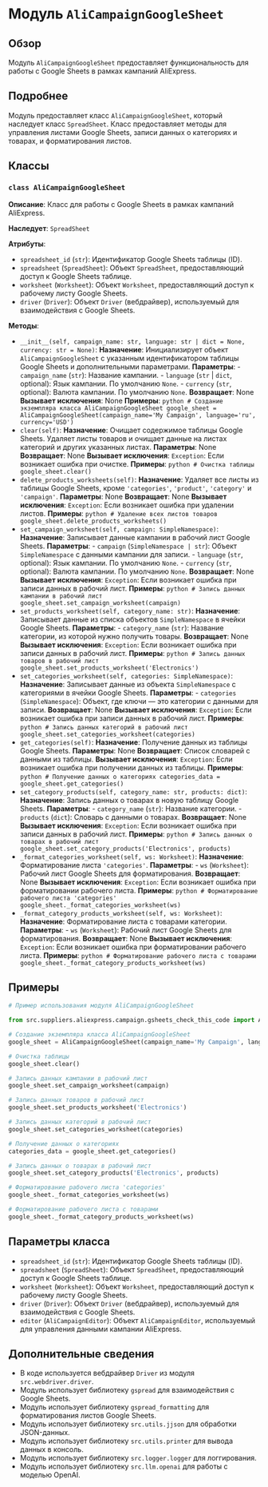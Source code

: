 # Модуль `AliCampaignGoogleSheet`

## Обзор

Модуль `AliCampaignGoogleSheet` предоставляет функциональность для работы с Google Sheets в рамках кампаний AliExpress. 

## Подробнее

Модуль предоставляет класс `AliCampaignGoogleSheet`, который наследует класс `SpreadSheet`. 
Класс предоставляет методы для управления листами Google Sheets, записи данных о категориях и товарах, и форматирования листов.

## Классы

### `class AliCampaignGoogleSheet`

**Описание**: Класс для работы с Google Sheets в рамках кампаний AliExpress.

**Наследует**: `SpreadSheet`

**Атрибуты**:

- `spreadsheet_id` (`str`): Идентификатор Google Sheets таблицы (ID).
- `spreadsheet` (`SpreadSheet`): Объект `SpreadSheet`, предоставляющий доступ к Google Sheets таблице.
- `worksheet` (`Worksheet`): Объект `Worksheet`, предоставляющий доступ к рабочему листу Google Sheets.
- `driver` (`Driver`): Объект `Driver` (вебдрайвер), используемый для взаимодействия с Google Sheets.

**Методы**:

- `__init__(self, campaign_name: str, language: str | dict = None, currency: str = None)`: 
    **Назначение**: Инициализирует объект `AliCampaignGoogleSheet` с указанным идентификатором таблицы Google Sheets и дополнительными параметрами.
    **Параметры**:
        - `campaign_name` (`str`): Название кампании.
        - `language` (`str` | `dict`, optional): Язык кампании. По умолчанию `None`.
        - `currency` (`str`, optional): Валюта кампании. По умолчанию `None`.
    **Возвращает**: None
    **Вызывает исключения**: None
    **Примеры**:
        ```python
        # Создание экземпляра класса AliCampaignGoogleSheet
        google_sheet = AliCampaignGoogleSheet(campaign_name='My Campaign', language='ru', currency='USD')
        ```
- `clear(self)`:
    **Назначение**: Очищает содержимое таблицы Google Sheets. Удаляет листы товаров и очищает данные на листах категорий и других указанных листах.
    **Параметры**: None
    **Возвращает**: None
    **Вызывает исключения**: `Exception`: Если возникает ошибка при очистке.
    **Примеры**:
        ```python
        # Очистка таблицы
        google_sheet.clear()
        ```
- `delete_products_worksheets(self)`:
    **Назначение**: Удаляет все листы из таблицы Google Sheets, кроме `'categories'`, `'product'`, `'category'` и `'campaign'`.
    **Параметры**: None
    **Возвращает**: None
    **Вызывает исключения**: `Exception`: Если возникает ошибка при удалении листов.
    **Примеры**:
        ```python
        # Удаление всех листов товаров
        google_sheet.delete_products_worksheets()
        ```
- `set_campaign_worksheet(self, campaign: SimpleNamespace)`:
    **Назначение**: Записывает данные кампании в рабочий лист Google Sheets.
    **Параметры**:
        - `campaign` (`SimpleNamespace | str`): Объект `SimpleNamespace` с данными кампании для записи.
        - `language` (`str`, optional): Язык кампании. По умолчанию `None`.
        - `currency` (`str`, optional): Валюта кампании. По умолчанию `None`.
    **Возвращает**: None
    **Вызывает исключения**: `Exception`: Если возникает ошибка при записи данных в рабочий лист.
    **Примеры**:
        ```python
        # Запись данных кампании в рабочий лист
        google_sheet.set_campaign_worksheet(campaign)
        ```
- `set_products_worksheet(self, category_name: str)`:
    **Назначение**: Записывает данные из списка объектов `SimpleNamespace` в ячейки Google Sheets.
    **Параметры**:
        - `category_name` (`str`): Название категории, из которой нужно получить товары.
    **Возвращает**: None
    **Вызывает исключения**: `Exception`: Если возникает ошибка при записи данных в рабочий лист.
    **Примеры**:
        ```python
        # Запись данных товаров в рабочий лист
        google_sheet.set_products_worksheet('Electronics')
        ```
- `set_categories_worksheet(self, categories: SimpleNamespace)`:
    **Назначение**: Записывает данные из объекта `SimpleNamespace` с категориями в ячейки Google Sheets.
    **Параметры**:
        - `categories` (`SimpleNamespace`): Объект, где ключи — это категории с данными для записи.
    **Возвращает**: None
    **Вызывает исключения**: `Exception`: Если возникает ошибка при записи данных в рабочий лист.
    **Примеры**:
        ```python
        # Запись данных категорий в рабочий лист
        google_sheet.set_categories_worksheet(categories)
        ```
- `get_categories(self)`:
    **Назначение**: Получение данных из таблицы Google Sheets.
    **Параметры**: None
    **Возвращает**: Список словарей с данными из таблицы.
    **Вызывает исключения**: `Exception`: Если возникает ошибка при получении данных из таблицы.
    **Примеры**:
        ```python
        # Получение данных о категориях
        categories_data = google_sheet.get_categories()
        ```
- `set_category_products(self, category_name: str, products: dict)`:
    **Назначение**: Запись данных о товарах в новую таблицу Google Sheets.
    **Параметры**:
        - `category_name` (`str`): Название категории.
        - `products` (`dict`): Словарь с данными о товарах.
    **Возвращает**: None
    **Вызывает исключения**: `Exception`: Если возникает ошибка при записи данных в рабочий лист.
    **Примеры**:
        ```python
        # Запись данных о товарах в рабочий лист
        google_sheet.set_category_products('Electronics', products)
        ```
- `_format_categories_worksheet(self, ws: Worksheet)`:
    **Назначение**: Форматирование листа `'categories'`.
    **Параметры**:
        - `ws` (`Worksheet`): Рабочий лист Google Sheets для форматирования.
    **Возвращает**: None
    **Вызывает исключения**: `Exception`: Если возникает ошибка при форматировании рабочего листа.
    **Примеры**:
        ```python
        # Форматирование рабочего листа 'categories'
        google_sheet._format_categories_worksheet(ws)
        ```
- `_format_category_products_worksheet(self, ws: Worksheet)`:
    **Назначение**: Форматирование листа с товарами категории.
    **Параметры**:
        - `ws` (`Worksheet`): Рабочий лист Google Sheets для форматирования.
    **Возвращает**: None
    **Вызывает исключения**: `Exception`: Если возникает ошибка при форматировании рабочего листа.
    **Примеры**:
        ```python
        # Форматирование рабочего листа с товарами
        google_sheet._format_category_products_worksheet(ws)
        ```


## Примеры

```python
# Пример использования модуля AliCampaignGoogleSheet

from src.suppliers.aliexpress.campaign.gsheets_check_this_code import AliCampaignGoogleSheet

# Создание экземпляра класса AliCampaignGoogleSheet
google_sheet = AliCampaignGoogleSheet(campaign_name='My Campaign', language='ru', currency='USD')

# Очистка таблицы
google_sheet.clear()

# Запись данных кампании в рабочий лист
google_sheet.set_campaign_worksheet(campaign)

# Запись данных товаров в рабочий лист
google_sheet.set_products_worksheet('Electronics')

# Запись данных категорий в рабочий лист
google_sheet.set_categories_worksheet(categories)

# Получение данных о категориях
categories_data = google_sheet.get_categories()

# Запись данных о товарах в рабочий лист
google_sheet.set_category_products('Electronics', products)

# Форматирование рабочего листа 'categories'
google_sheet._format_categories_worksheet(ws)

# Форматирование рабочего листа с товарами
google_sheet._format_category_products_worksheet(ws)
```

## Параметры класса

- `spreadsheet_id` (`str`): Идентификатор Google Sheets таблицы (ID).
- `spreadsheet` (`SpreadSheet`): Объект `SpreadSheet`, предоставляющий доступ к Google Sheets таблице.
- `worksheet` (`Worksheet`): Объект `Worksheet`, предоставляющий доступ к рабочему листу Google Sheets.
- `driver` (`Driver`): Объект `Driver` (вебдрайвер), используемый для взаимодействия с Google Sheets.
- `editor` (`AliCampaignEditor`): Объект `AliCampaignEditor`, используемый для управления данными кампании AliExpress.


## Дополнительные сведения

- В коде используется вебдрайвер `Driver` из модуля `src.webdriver.driver`. 
- Модуль использует библиотеку `gspread` для взаимодействия с Google Sheets. 
- Модуль использует библиотеку `gspread_formatting` для форматирования листов Google Sheets.
- Модуль использует библиотеку `src.utils.jjson` для обработки JSON-данных.
- Модуль использует библиотеку `src.utils.printer` для вывода данных в консоль.
- Модуль использует библиотеку `src.logger.logger` для логгирования.
- Модуль использует библиотеку `src.llm.openai` для работы с моделью OpenAI.


```markdown